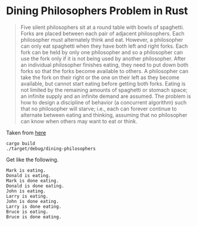 # Dining Philosophers Problem in Rust

> Five silent philosophers sit at a round table with bowls of spaghetti. Forks are placed between each pair of adjacent philosophers. Each philosopher must alternately think and eat. However, a philosopher can only eat spaghetti when they have both left and right forks. Each fork can be held by only one philosopher and so a philosopher can use the fork only if it is not being used by another philosopher. After an individual philosopher finishes eating, they need to put down both forks so that the forks become available to others. A philosopher can take the fork on their right or the one on their left as they become available, but cannot start eating before getting both forks. Eating is not limited by the remaining amounts of spaghetti or stomach space; an infinite supply and an infinite demand are assumed. The problem is how to design a discipline of behavior (a concurrent algorithm) such that no philosopher will starve; i.e., each can forever continue to alternate between eating and thinking, assuming that no philosopher can know when others may want to eat or think.

Taken from [here](https://www.hackertouch.com/dining-philosophers-problem-in-rust.html)

```
cargo build
./target/debug/dining-philosophers 
```

Get like the following.

```
Mark is eating.
Donald is eating.
Mark is done eating.
Donald is done eating.
John is eating.
Larry is eating.
John is done eating.
Larry is done eating.
Bruce is eating.
Bruce is done eating.
```
